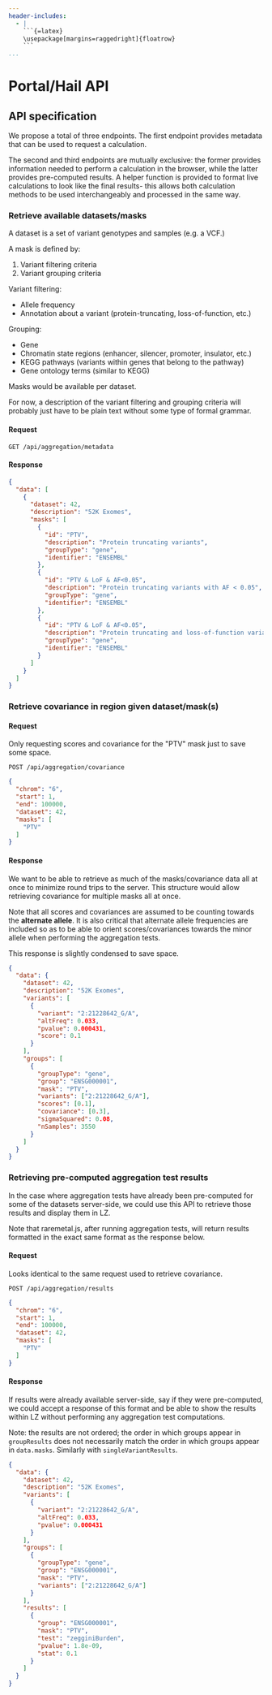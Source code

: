 ```yaml
---
header-includes:
  - |
    ```{=latex}
    \usepackage[margins=raggedright]{floatrow}
    ```
...
```


# Portal/Hail API

## API specification

We propose a total of three endpoints. The first endpoint provides metadata that can be used to request a calculation.

The second and third endpoints are mutually exclusive: the former provides information needed to perform a calculation 
in the browser, while the latter provides pre-computed results.  A helper function is provided to format live 
calculations to look like the final results- this allows both calculation methods to be used interchangeably and 
processed in the same way.

### Retrieve available datasets/masks

A dataset is a set of variant genotypes and samples (e.g. a VCF.) 

A mask is defined by:

1. Variant filtering criteria
2. Variant grouping criteria

Variant filtering:

* Allele frequency
* Annotation about a variant (protein-truncating, loss-of-function, etc.)

Grouping:

* Gene
* Chromatin state regions (enhancer, silencer, promoter, insulator, etc.)
* KEGG pathways (variants within genes that belong to the pathway)
* Gene ontology terms (similar to KEGG)

Masks would be available per dataset. 

For now, a description of the variant filtering and grouping criteria will probably just have to be plain text without some type of formal grammar. 

#### Request

`GET /api/aggregation/metadata`

#### Response

```json
{
  "data": [
    {
      "dataset": 42,
      "description": "52K Exomes",
      "masks": [
        {
          "id": "PTV",
          "description": "Protein truncating variants",
          "groupType": "gene",
          "identifier": "ENSEMBL"
        },
        {
          "id": "PTV & LoF & AF<0.05",
          "description": "Protein truncating variants with AF < 0.05",
          "groupType": "gene",
          "identifier": "ENSEMBL"
        },
        {
          "id": "PTV & LoF & AF<0.05",
          "description": "Protein truncating and loss-of-function variants with AF < 0.05",
          "groupType": "gene",
          "identifier": "ENSEMBL"
        }
      ]
    }
  ]
}
```

### Retrieve covariance in region given dataset/mask(s)

#### Request

Only requesting scores and covariance for the "PTV" mask just to save some space.

`POST /api/aggregation/covariance`

```json
{
  "chrom": "6",
  "start": 1,
  "end": 100000,
  "dataset": 42,
  "masks": [
    "PTV"
  ]
}
```

#### Response

We want to be able to retrieve as much of the masks/covariance data all at once to minimize round trips to the server. This structure would allow retrieving covariance for multiple masks all at once.

Note that all scores and covariances are assumed to be counting towards the **alternate allele**. It is also critical 
that alternate allele frequencies are included so as to be able to orient scores/covariances towards 
the minor allele when performing the aggregation tests. 

This response is slightly condensed to save space.

```json
{
  "data": {
    "dataset": 42,
    "description": "52K Exomes",
    "variants": [
      {
        "variant": "2:21228642_G/A",
        "altFreq": 0.033,
        "pvalue": 0.000431,
        "score": 0.1
      }
    ],
    "groups": [
      {
        "groupType": "gene",
        "group": "ENSG000001",
        "mask": "PTV",
        "variants": ["2:21228642_G/A"],
        "scores": [0.1], 
        "covariance": [0.3],
        "sigmaSquared": 0.08,
        "nSamples": 3550
      }
    ]
  }
}
```

### Retrieving pre-computed aggregation test results

In the case where aggregation tests have already been pre-computed for some of the datasets server-side, we could use this API to retrieve those results and display them in LZ. 

Note that raremetal.js, after running aggregation tests, will return results formatted in the exact same format as the response below. 

#### Request

Looks identical to the same request used to retrieve covariance.

`POST /api/aggregation/results`

```json
{
  "chrom": "6",
  "start": 1,
  "end": 100000,
  "dataset": 42,
  "masks": [
    "PTV"
  ]
}
```

#### Response

If results were already available server-side, say if they were pre-computed, we could accept a response of this format and be able to show the results within LZ without performing any aggregation test computations.

Note: the results are not ordered; the order in which groups appear in `groupResults` does not necessarily match the order in which groups appear in `data.masks`. Similarly with `singleVariantResults`.

```json
{
  "data": {
    "dataset": 42,
    "description": "52K Exomes",
    "variants": [
      {
        "variant": "2:21228642_G/A",
        "altFreq": 0.033,
        "pvalue": 0.000431
      }
    ],
    "groups": [
      {
        "groupType": "gene",
        "group": "ENSG000001",
        "mask": "PTV",
        "variants": ["2:21228642_G/A"] 
      }
    ],
    "results": [
      {
        "group": "ENSG000001",
        "mask": "PTV",
        "test": "zegginiBurden",
        "pvalue": 1.8e-09,
        "stat": 0.1
      }
    ]
  }
}
```
